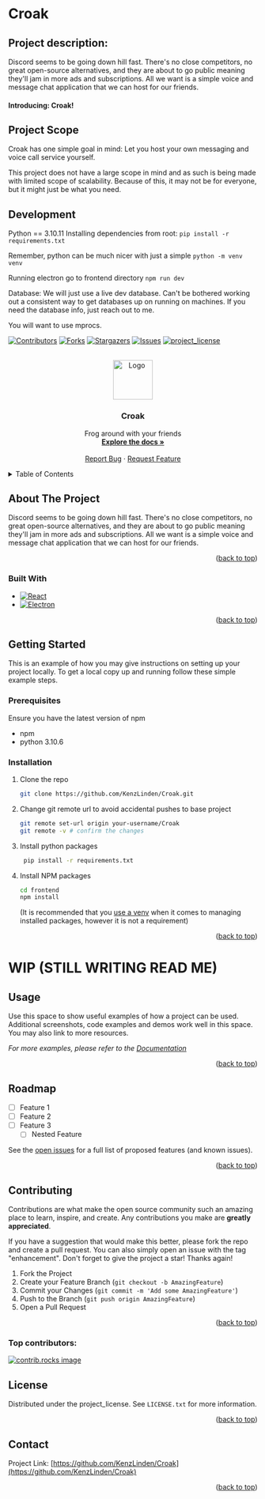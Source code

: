 # Croak

## Project description:

Discord seems to be going down hill fast. There's no close competitors, no great open-source alternatives, and they are about to go public meaning they'll jam in more ads and subscriptions.
All we want is a simple voice and message chat application that we can host for our friends.

#### Introducing: Croak!

## Project Scope

Croak has one simple goal in mind: Let you host your own messaging and voice call service yourself.

This project does not have a large scope in mind and as such is being made with limited scope of scalability. Because of this, it may not be for everyone, but it might just be what you need.

## Development

Python == 3.10.11
Installing dependencies from root:
`pip install -r requirements.txt`

Remember, python can be much nicer with just a simple `python -m venv venv`

Running electron
go to frontend directory
`npm run dev`

Database:
We will just use a live dev database. Can't be bothered working out a consistent way to get databases up on running on machines.
If you need the database info, just reach out to me.

You will want to use mprocs.

<!-- Improved compatibility of back to top link: See: https://github.com/othneildrew/Best-README-Template/pull/73 -->

<a id="readme-top"></a>

<!--
*** Thanks for checking out the Best-README-Template. If you have a suggestion
*** that would make this better, please fork the repo and create a pull request
*** or simply open an issue with the tag "enhancement".
*** Don't forget to give the project a star!
*** Thanks again! Now go create something AMAZING! :D
-->

<!-- PROJECT SHIELDS -->
<!--
*** I'm using markdown "reference style" links for readability.
*** Reference links are enclosed in brackets [ ] instead of parentheses ( ).
*** See the bottom of this document for the declaration of the reference variables
*** for contributors-url, forks-url, etc. This is an optional, concise syntax you may use.
*** https://www.markdownguide.org/basic-syntax/#reference-style-links
-->

[![Contributors][contributors-shield]][contributors-url]
[![Forks][forks-shield]][forks-url]
[![Stargazers][stars-shield]][stars-url]
[![Issues][issues-shield]][issues-url]
[![project_license][license-shield]][license-url]

<!-- PROJECT LOGO -->
<br />
<div align="center">
  <a href="https://github.com/KenzLinden/Croak">
    <img src="images/logo.png" alt="Logo" width="80" height="80">
  </a>

<h3 align="center">Croak</h3>

  <p align="center">
    Frog around with your friends
    <br />
    <a href="https://github.com/KenzLinden/Croak"><strong>Explore the docs »</strong></a>
    <br />
    <br />
    <a href="https://github.com/KenzLinden/Croak/issues/new?labels=bug&template=bug-report---.md">Report Bug</a>
    &middot;
    <a href="https://github.com/KenzLinden/Croak/issues/new?labels=enhancement&template=feature-request---.md">Request Feature</a>
  </p>
</div>

<!-- TABLE OF CONTENTS -->
<details>
  <summary>Table of Contents</summary>
  <ol>
    <li>
      <a href="#about-the-project">About The Project</a>
      <ul>
        <li><a href="#built-with">Built With</a></li>
      </ul>
    </li>
    <li>
      <a href="#getting-started">Getting Started</a>
      <ul>
        <li><a href="#prerequisites">Prerequisites</a></li>
        <li><a href="#installation">Installation</a></li>
      </ul>
    </li>
    <li><a href="#usage">Usage</a></li>
    <li><a href="#roadmap">Roadmap</a></li>
    <li><a href="#contributing">Contributing</a></li>
    <li><a href="#license">License</a></li>
    <li><a href="#contact">Contact</a></li>
  </ol>
</details>

<!-- ABOUT THE PROJECT -->

## About The Project

Discord seems to be going down hill fast. There's no close competitors, no great open-source alternatives, and they are about to go public meaning they'll jam in more ads and subscriptions.
All we want is a simple voice and message chat application that we can host for our friends.

<p align="right">(<a href="#readme-top">back to top</a>)</p>

### Built With

-   [![React][React.js]][React-url]
-   [![Electron]][Electron-url]

<p align="right">(<a href="#readme-top">back to top</a>)</p>

<!-- GETTING STARTED -->

## Getting Started

This is an example of how you may give instructions on setting up your project locally.
To get a local copy up and running follow these simple example steps.

### Prerequisites

Ensure you have the latest version of npm

-   npm
-   python 3.10.6

### Installation

1. Clone the repo
    ```sh
    git clone https://github.com/KenzLinden/Croak.git
    ```
2. Change git remote url to avoid accidental pushes to base project
    ```sh
    git remote set-url origin your-username/Croak
    git remote -v # confirm the changes
    ```
3. Install python packages
    ```sh
     pip install -r requirements.txt
    ```
4. Install NPM packages
    ```sh
    cd frontend
    npm install
    ```
    (It is recommended that you [use a venv](https://www.freecodecamp.org/news/how-to-setup-virtual-environments-in-python/) when it comes to managing installed packages, however it is not a requirement)

 <p align="right">(<a href="#readme-top">back to top</a>)</p>

<!-- USAGE EXAMPLES -->

# WIP (STILL WRITING READ ME)

## Usage

Use this space to show useful examples of how a project can be used. Additional screenshots, code examples and demos work well in this space. You may also link to more resources.

_For more examples, please refer to the [Documentation](https://example.com)_

<p align="right">(<a href="#readme-top">back to top</a>)</p>

<!-- ROADMAP -->

## Roadmap

-   [ ] Feature 1
-   [ ] Feature 2
-   [ ] Feature 3
    -   [ ] Nested Feature

See the [open issues](https://github.com/KenzLinden/Croak/issues) for a full list of proposed features (and known issues).

<p align="right">(<a href="#readme-top">back to top</a>)</p>

<!-- CONTRIBUTING -->

## Contributing

Contributions are what make the open source community such an amazing place to learn, inspire, and create. Any contributions you make are **greatly appreciated**.

If you have a suggestion that would make this better, please fork the repo and create a pull request. You can also simply open an issue with the tag "enhancement".
Don't forget to give the project a star! Thanks again!

1. Fork the Project
2. Create your Feature Branch (`git checkout -b AmazingFeature`)
3. Commit your Changes (`git commit -m 'Add some AmazingFeature'`)
4. Push to the Branch (`git push origin AmazingFeature`)
5. Open a Pull Request

<p align="right">(<a href="#readme-top">back to top</a>)</p>

### Top contributors:

<a href="https://github.com/KenzLinden/Croak/graphs/contributors">
  <img src="https://contrib.rocks/image?repo=KenzLinden/Croak" alt="contrib.rocks image" />
</a>

<!-- LICENSE -->

## License

Distributed under the project_license. See `LICENSE.txt` for more information.

<p align="right">(<a href="#readme-top">back to top</a>)</p>

<!-- CONTACT -->

## Contact

Project Link: [https://github.com/KenzLinden/Croak](https://github.com/KenzLinden/Croak)

<p align="right">(<a href="#readme-top">back to top</a>)</p>

<!-- MARKDOWN LINKS & IMAGES -->
<!-- https://www.markdownguide.org/basic-syntax/#reference-style-links -->

[contributors-shield]: https://img.shields.io/github/contributors/KenzLinden/Croak.svg?style=for-the-badge
[contributors-url]: https://github.com/KenzLinden/Croak/graphs/contributors
[forks-shield]: https://img.shields.io/github/forks/KenzLinden/Croak.svg?style=for-the-badge
[forks-url]: https://github.com/KenzLinden/Croak/network/members
[stars-shield]: https://img.shields.io/github/stars/KenzLinden/Croak.svg?style=for-the-badge
[stars-url]: https://github.com/KenzLinden/Croak/stargazers
[issues-shield]: https://img.shields.io/github/issues/KenzLinden/Croak.svg?style=for-the-badge
[issues-url]: https://github.com/KenzLinden/Croak/issues
[license-shield]: https://img.shields.io/github/license/KenzLinden/Croak.svg?style=for-the-badge
[license-url]: https://github.com/KenzLinden/Croak/blob/master/LICENSE.txt
[product-screenshot]: images/screenshot.png
[Next.js]: https://img.shields.io/badge/next.js-000000?style=for-the-badge&logo=nextdotjs&logoColor=white
[Next-url]: https://nextjs.org/
[React.js]: https://img.shields.io/badge/React-20232A?style=for-the-badge&logo=react&logoColor=61DAFB
[React-url]: https://reactjs.org/
[Electron-url]: https://www.electronjs.org/
[Electron]: https://img.shields.io/badge/-electron-425e7a?style=for-the-badge&logo=electron&logoColor=61DBFB
[Vue.js]: https://img.shields.io/badge/Vue.js-35495E?style=for-the-badge&logo=vuedotjs&logoColor=4FC08D
[Vue-url]: https://vuejs.org/
[Angular.io]: https://img.shields.io/badge/Angular-DD0031?style=for-the-badge&logo=angular&logoColor=white
[Angular-url]: https://angular.io/
[Svelte.dev]: https://img.shields.io/badge/Svelte-4A4A55?style=for-the-badge&logo=svelte&logoColor=FF3E00
[Svelte-url]: https://svelte.dev/
[Laravel.com]: https://img.shields.io/badge/Laravel-FF2D20?style=for-the-badge&logo=laravel&logoColor=white
[Laravel-url]: https://laravel.com
[Bootstrap.com]: https://img.shields.io/badge/Bootstrap-563D7C?style=for-the-badge&logo=bootstrap&logoColor=white
[Bootstrap-url]: https://getbootstrap.com
[JQuery.com]: https://img.shields.io/badge/jQuery-0769AD?style=for-the-badge&logo=jquery&logoColor=white
[JQuery-url]: https://jquery.com
